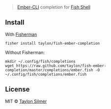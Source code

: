 > [Ember-CLI](http://www.ember-cli.com/) completion for [Fish Shell](http://fishshell.com)

## Install
With [Fisherman]

```
fisher install taylon/fish-ember-completion
```

Without Fisherman:

```fish
mkdir ~/.config/fish/completions
wget https://raw.github.com/taylon/fish-ember-completion/master/completions/ember.fish -O ~/.config/fish/completions/ember.fish
```

## License
MIT © [Taylon Silmer]

[fisherman]: https://github.com/fisherman/fisherman
[taylon silmer]: https://github.com/taylon
